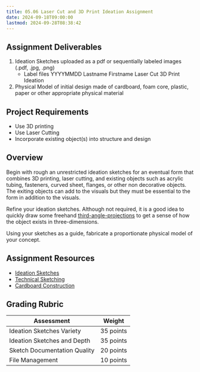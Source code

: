 ```yaml
---
title: 05.06 Laser Cut and 3D Print Ideation Assignment
date: 2024-09-18T09:00:00
lastmod: 2024-09-28T08:38:42
---
```


## Assignment Deliverables

1. Ideation Sketches uploaded as a pdf or sequentially labeled images (.pdf, .jpg, .png)
   - Label files YYYYMMDD Lastname Firstname Laser Cut 3D Print Ideation
2. Physical Model of initial design made of cardboard, foam core, plastic, paper or other appropriate physical material

## Project Requirements

- Use 3D printing
- Use Laser Cutting
- Incorporate existing object(s) into structure and design

## Overview

Begin with rough an unrestricted ideation sketches for an eventual form that combines 3D printing, laser cutting, and existing objects such as acrylic tubing, fasteners, curved sheet, flanges, or other non decorative objects. The exiting objects can add to the visuals but they must be essential to the form in addition to the visuals.

Refine your ideation sketches. Although not required, it is a good idea to quickly draw some freehand [third-angle-projections](../../../../drawing/third-angle-projection.md) to get a sense of how the object exists in three-dimensions.

Using your sketches as a guide, fabricate a proportionate physical model of your concept.

## Assignment Resources

- [Ideation Sketches](../../../../drawing/ideation-sketches.md)
- [Technical Sketching](../../../../drawing/technical-sketching.md)
- [Cardboard Construction](../../../../making/cardboard-construction.md)

## Grading Rubric

<div class="responsive-table-markdown">

| Assessment                   | Weight    |
| ---------------------------- | --------- |
| Ideation Sketches Variety    | 35 points |
| Ideation Sketches and Depth  | 35 points |
| Sketch Documentation Quality | 20 points |
| File Management              | 10 points |

</div>
